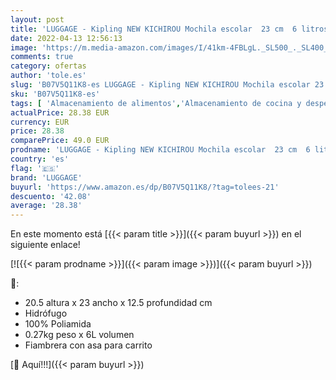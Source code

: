 ```yaml
---
layout: post
title: 'LUGGAGE - Kipling NEW KICHIROU Mochila escolar  23 cm  6 litros  Azul  True Blue Tonal '
date: 2022-04-13 12:56:13
image: 'https://m.media-amazon.com/images/I/41km-4FBLgL._SL500_._SL400_.jpg'
comments: true
category: ofertas
author: 'tole.es'
slug: 'B07V5Q11K8-es LUGGAGE - Kipling NEW KICHIROU Mochila escolar 23 cm 6...'
sku: 'B07V5Q11K8-es'
tags: [ 'Almacenamiento de alimentos','Almacenamiento de cocina y despensa','Bolsas porta alimentos','Equipaje','Hogar y cocina','Mochilas','Porta alimentos','escolar','luggage','mochila','🇪🇸', ]
actualPrice: 28.38 EUR
currency: EUR
price: 28.38
comparePrice: 49.0 EUR
prodname: 'LUGGAGE - Kipling NEW KICHIROU Mochila escolar  23 cm  6 litros  Azul  True Blue Tonal '
country: 'es'
flag: '🇪🇸'
brand: 'LUGGAGE'
buyurl: 'https://www.amazon.es/dp/B07V5Q11K8/?tag=tolees-21'
descuento: '42.08'
average: '28.38'
---
```


En este momento está [{{< param title >}}]({{< param buyurl >}}) en el siguiente enlace!

[![{{< param prodname >}}]({{< param image >}})]({{< param buyurl >}})

🔎:

- 20.5 altura x 23 ancho x 12.5 profundidad cm
- Hidrófugo
- 100% Poliamida
- 0.27kg peso x 6L volumen
- Fiambrera con asa para carrito

[🛒 Aquí!!!]({{< param buyurl >}})
